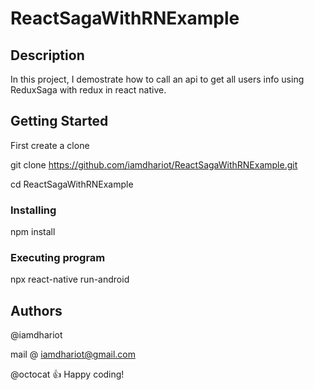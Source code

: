 # ReactSagaWithRNExample

## Description

In this project, I demostrate how to call an api to get all users info
using ReduxSaga with redux in react native.

## Getting Started

First create a clone

git clone https://github.com/iamdhariot/ReactSagaWithRNExample.git

cd ReactSagaWithRNExample

### Installing

npm install

### Executing program

npx react-native run-android

## Authors

@iamdhariot

mail @ iamdhariot@gmail.com

@octocat :+1: Happy coding!
